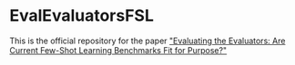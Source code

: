 # EvalEvaluatorsFSL

This is the official repository for the paper ["Evaluating the Evaluators: Are Current Few-Shot Learning Benchmarks Fit for Purpose?"](https://arxiv.org/abs/2307.02732)
